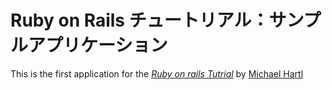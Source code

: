 # Ruby on Rails チュートリアル：サンプルアプリケーション

This is the first application for the 
[*Ruby on rails Tutrial*](http://railstutorial.jp/)
by [Michael Hartl](http://michaelhartl.com/)

